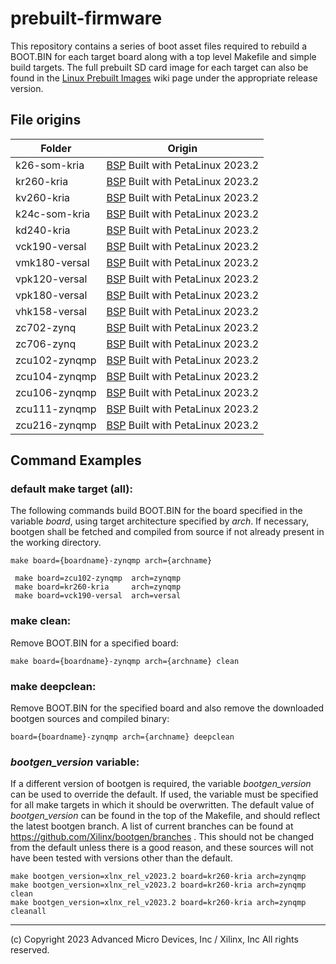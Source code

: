 # prebuilt-firmware
This repository contains a series of boot asset files required to rebuild a BOOT.BIN for each target board along with a top level Makefile and simple build targets.  The full prebuilt SD card image for each target can also be found in the  [Linux Prebuilt Images](https://xilinx-wiki.atlassian.net/wiki/spaces/A/pages/18842316/Linux+Prebuilt+Images) wiki page under the appropriate release version.

## File origins
| Folder        |Origin                                                                                                                                          |
|---------------|------------------------------------------------------------------------------------------------------------------------------------------------|
|k26-som-kria   | [BSP](https://www.xilinx.com/support/download/index.html/content/xilinx/en/downloadNav/embedded-design-tools.html) Built with PetaLinux 2023.2 |
|kr260-kria     | [BSP](https://www.xilinx.com/support/download/index.html/content/xilinx/en/downloadNav/embedded-design-tools.html) Built with PetaLinux 2023.2 |
|kv260-kria     | [BSP](https://www.xilinx.com/support/download/index.html/content/xilinx/en/downloadNav/embedded-design-tools.html) Built with PetaLinux 2023.2 |
|k24c-som-kria  | [BSP](https://www.xilinx.com/support/download/index.html/content/xilinx/en/downloadNav/embedded-design-tools.html) Built with PetaLinux 2023.2 |
|kd240-kria     | [BSP](https://www.xilinx.com/support/download/index.html/content/xilinx/en/downloadNav/embedded-design-tools.html) Built with PetaLinux 2023.2 |
|vck190-versal  | [BSP](https://www.xilinx.com/support/download/index.html/content/xilinx/en/downloadNav/embedded-design-tools.html) Built with PetaLinux 2023.2 |
|vmk180-versal  | [BSP](https://www.xilinx.com/support/download/index.html/content/xilinx/en/downloadNav/embedded-design-tools.html) Built with PetaLinux 2023.2 |
|vpk120-versal  | [BSP](https://www.xilinx.com/support/download/index.html/content/xilinx/en/downloadNav/embedded-design-tools.html) Built with PetaLinux 2023.2 |
|vpk180-versal  | [BSP](https://www.xilinx.com/support/download/index.html/content/xilinx/en/downloadNav/embedded-design-tools.html) Built with PetaLinux 2023.2 |
|vhk158-versal  | [BSP](https://www.xilinx.com/support/download/index.html/content/xilinx/en/downloadNav/embedded-design-tools.html) Built with PetaLinux 2023.2 |
|zc702-zynq     | [BSP](https://www.xilinx.com/support/download/index.html/content/xilinx/en/downloadNav/embedded-design-tools.html) Built with PetaLinux 2023.2 |
|zc706-zynq     | [BSP](https://www.xilinx.com/support/download/index.html/content/xilinx/en/downloadNav/embedded-design-tools.html) Built with PetaLinux 2023.2 |
|zcu102-zynqmp  | [BSP](https://www.xilinx.com/support/download/index.html/content/xilinx/en/downloadNav/embedded-design-tools.html) Built with PetaLinux 2023.2 |
|zcu104-zynqmp  | [BSP](https://www.xilinx.com/support/download/index.html/content/xilinx/en/downloadNav/embedded-design-tools.html) Built with PetaLinux 2023.2 |
|zcu106-zynqmp  | [BSP](https://www.xilinx.com/support/download/index.html/content/xilinx/en/downloadNav/embedded-design-tools.html) Built with PetaLinux 2023.2 |
|zcu111-zynqmp  | [BSP](https://www.xilinx.com/support/download/index.html/content/xilinx/en/downloadNav/embedded-design-tools.html) Built with PetaLinux 2023.2 |
|zcu216-zynqmp  | [BSP](https://www.xilinx.com/support/download/index.html/content/xilinx/en/downloadNav/embedded-design-tools.html) Built with PetaLinux 2023.2 |


## Command Examples

### default make target (all):
The following commands build BOOT.BIN for the board specified in the variable *board*, using target architecture specified by *arch*.  If necessary, bootgen shall be fetched and compiled from source if not already present in the working directory.

```
make board={boardname}-zynqmp arch={archname}

 make board=zcu102-zynqmp  arch=zynqmp
 make board=kr260-kria     arch=zynqmp
 make board=vck190-versal  arch=versal
```
### make clean:
Remove BOOT.BIN for a specified board:

```
make board={boardname}-zynqmp arch={archname} clean
```

### make deepclean:
Remove BOOT.BIN for the specified board and also remove the downloaded bootgen sources and compiled binary:

```
board={boardname}-zynqmp arch={archname} deepclean
```

### *bootgen_version* variable:

If a different version of bootgen is required, the variable *bootgen_version* can be used to override the default.  If used, the variable must be specified for all make targets in which it should be overwritten.  The default value of *bootgen_version* can be found in the top of the Makefile, and should reflect the latest bootgen branch.  A list of current branches can be found at https://github.com/Xilinx/bootgen/branches .  This should not be changed from the default unless there is a good reason, and these sources will not have been tested with versions other than the default.

```
make bootgen_version=xlnx_rel_v2023.2 board=kr260-kria arch=zynqmp
make bootgen_version=xlnx_rel_v2023.2 board=kr260-kria arch=zynqmp clean
make bootgen_version=xlnx_rel_v2023.2 board=kr260-kria arch=zynqmp cleanall
```

---
(c) Copyright 2023 Advanced Micro Devices, Inc / Xilinx, Inc All rights reserved.
